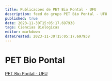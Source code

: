 ```yaml
---
title: Publicacoes de PET Bio Pontal - UFU 
description: feed do grupo PET Bio Pontal - UFU
published: true
date: 2023-11-30T15:05:17.697938
tags: Ciencias Biologicas
editor: markdown
dateCreated: 2023-11-30T15:05:17.697938
---
```


# PET Bio Pontal
[PET Bio Pontal - UFU](/grupo/28PETBioPontalUFU)